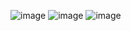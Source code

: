 ![image](https://user-images.githubusercontent.com/84061081/129358786-a14d6855-a92b-4269-aede-131b7d453e76.png)
![image](https://user-images.githubusercontent.com/84061081/129447633-9ee5d173-408f-4040-9144-6441e6d723b6.png)
![image](https://user-images.githubusercontent.com/84061081/129735468-81f985e0-79d5-4097-ab7c-a2a5bbc6d696.png)
